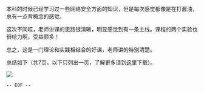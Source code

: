 本科的时候已经学习过一些网络安全方面的知识，但是每次感觉都像是在打酱油，总有一点背概念的感觉。

<!--more-->

这次不同哎，老师讲课的思路很清晰，明显感觉到有一条主线。课程的两个实验也很给力啊，受益颇多！

总之，这是一门理论和实践相结合的好课，老师讲的特别清楚。

总结如下（共7页，以下只列出一页，了解更多请到[这里](http://pan.baidu.com/s/17qr84)下载）。

![](网络攻防.jpg)

`-- EOF --`
